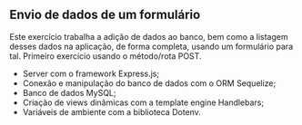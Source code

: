 ## Envio de dados de um formulário

Este exercício trabalha a adição de dados ao banco, bem como a listagem desses dados na aplicação, de forma completa, usando um formulário para tal. Primeiro exercício usando o método/rota POST.

- Server com o framework Express.js;
- Conexão e manipulação do banco de dados com o ORM Sequelize;
- Banco de dados MySQL;
- Criação de views dinâmicas com a template engine Handlebars;
- Variáveis de ambiente com a biblioteca Dotenv.